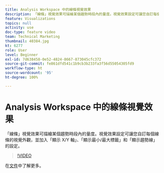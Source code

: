 ```yaml
---
title: Analysis Workspace 中的線條視覺效果
description: 「線條」視覺效果可描繪某個趨勢時段內的量度。視覺效果設定可讓您自訂每個線條的視覺外觀，並加入「顯示 X/Y 軸」、「顯示最小/最大標籤」和「顯示趨勢線」的設定。
feature: Visualizations
topics: null
activity: use
doc-type: feature video
team: Technical Marketing
thumbnail: 40384.jpg
kt: 6277
role: User
level: Beginner
exl-id: 7d638458-0e52-4824-8667-873045cfc372
source-git-commit: fe861dfd541c1b9cb3b233fa3f56d55054305fd9
workflow-type: ht
source-wordcount: '95'
ht-degree: 100%

---
```


# Analysis Workspace 中的線條視覺效果

「線條」視覺效果可描繪某個趨勢時段內的量度。視覺效果設定可讓您自訂每個線條的視覺外觀，並加入「顯示 X/Y 軸」、「顯示最小/最大標籤」和「顯示趨勢線」的設定。

>[!VIDEO](https://video.tv.adobe.com/v/40384/?quality=12&learn=on)

在[文件](https://experienceleague.adobe.com/docs/analytics/analyze/analysis-workspace/visualizations/line.html?lang=zh-Hant)中了解更多。
